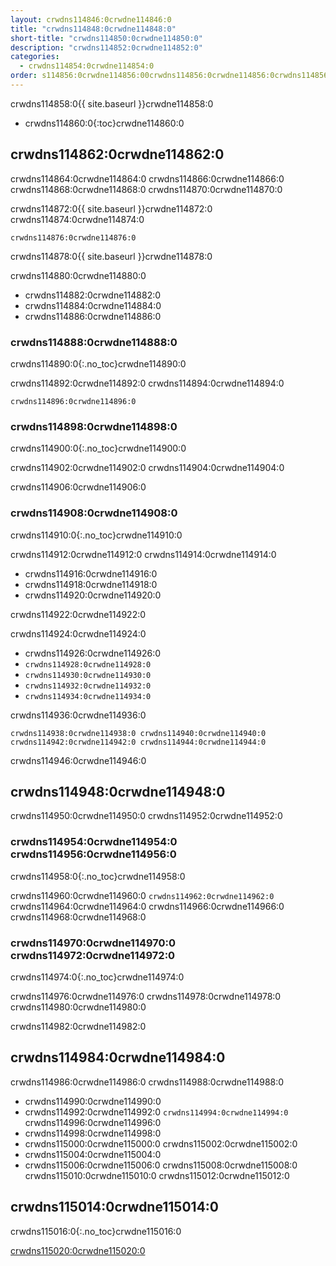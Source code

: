 ```yaml
---
layout: crwdns114846:0crwdne114846:0
title: "crwdns114848:0crwdne114848:0"
short-title: "crwdns114850:0crwdne114850:0"
description: "crwdns114852:0crwdne114852:0"
categories:
  - crwdns114854:0crwdne114854:0
order: s114856:0crwdne114856:00crwdns114856:0crwdne114856:0crwdns114856:0crwdne114856:06crwdns114856:0crwdne114856:0
---
```

crwdns114858:0{{ site.baseurl }}crwdne114858:0

* crwdns114860:0{:toc}crwdne114860:0

## crwdns114862:0crwdne114862:0

crwdns114864:0crwdne114864:0 crwdns114866:0crwdne114866:0 crwdns114868:0crwdne114868:0 crwdns114870:0crwdne114870:0

crwdns114872:0{{ site.baseurl }}crwdne114872:0 crwdns114874:0crwdne114874:0

    crwdns114876:0crwdne114876:0
    

crwdns114878:0{{ site.baseurl }}crwdne114878:0

crwdns114880:0crwdne114880:0

* crwdns114882:0crwdne114882:0
* crwdns114884:0crwdne114884:0
* crwdns114886:0crwdne114886:0 

### crwdns114888:0crwdne114888:0

crwdns114890:0{:.no_toc}crwdne114890:0

crwdns114892:0crwdne114892:0 crwdns114894:0crwdne114894:0

    crwdns114896:0crwdne114896:0
    

### crwdns114898:0crwdne114898:0

crwdns114900:0{:.no_toc}crwdne114900:0

crwdns114902:0crwdne114902:0 crwdns114904:0crwdne114904:0

crwdns114906:0crwdne114906:0

### crwdns114908:0crwdne114908:0

crwdns114910:0{:.no_toc}crwdne114910:0

crwdns114912:0crwdne114912:0 crwdns114914:0crwdne114914:0

* crwdns114916:0crwdne114916:0
* crwdns114918:0crwdne114918:0
* crwdns114920:0crwdne114920:0

crwdns114922:0crwdne114922:0

crwdns114924:0crwdne114924:0

* crwdns114926:0crwdne114926:0
* `crwdns114928:0crwdne114928:0`
* `crwdns114930:0crwdne114930:0`
* `crwdns114932:0crwdne114932:0`
* `crwdns114934:0crwdne114934:0`

crwdns114936:0crwdne114936:0

    crwdns114938:0crwdne114938:0 crwdns114940:0crwdne114940:0 crwdns114942:0crwdne114942:0 crwdns114944:0crwdne114944:0
    
    

crwdns114946:0crwdne114946:0

## crwdns114948:0crwdne114948:0

crwdns114950:0crwdne114950:0 crwdns114952:0crwdne114952:0

### crwdns114954:0crwdne114954:0 crwdns114956:0crwdne114956:0

crwdns114958:0{:.no_toc}crwdne114958:0

crwdns114960:0crwdne114960:0 ```crwdns114962:0crwdne114962:0``` crwdns114964:0crwdne114964:0 crwdns114966:0crwdne114966:0 crwdns114968:0crwdne114968:0

### crwdns114970:0crwdne114970:0 crwdns114972:0crwdne114972:0

crwdns114974:0{:.no_toc}crwdne114974:0

crwdns114976:0crwdne114976:0 crwdns114978:0crwdne114978:0 crwdns114980:0crwdne114980:0

<aside class="notice">
crwdns114982:0crwdne114982:0 
</aside>

## crwdns114984:0crwdne114984:0

crwdns114986:0crwdne114986:0 crwdns114988:0crwdne114988:0

* crwdns114990:0crwdne114990:0
* crwdns114992:0crwdne114992:0 ```crwdns114994:0crwdne114994:0``` crwdns114996:0crwdne114996:0
* crwdns114998:0crwdne114998:0
* crwdns115000:0crwdne115000:0 crwdns115002:0crwdne115002:0
* crwdns115004:0crwdne115004:0
* crwdns115006:0crwdne115006:0 crwdns115008:0crwdne115008:0 crwdns115010:0crwdne115010:0 crwdns115012:0crwdne115012:0

## crwdns115014:0crwdne115014:0

crwdns115016:0{:.no_toc}crwdne115016:0

[crwdns115020:0crwdne115020:0](crwdns115018:0{{site.baseurl}}crwdne115018:0)
